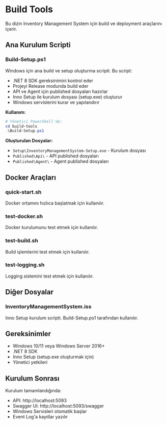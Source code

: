 # Build Tools

Bu dizin Inventory Management System için build ve deployment araçlarını içerir.

## Ana Kurulum Scripti

### Build-Setup.ps1
Windows için ana build ve setup oluşturma scripti. Bu script:
- .NET 8 SDK gereksinimini kontrol eder
- Projeyi Release modunda build eder
- API ve Agent için published dosyaları hazırlar
- Inno Setup ile kurulum dosyası (setup.exe) oluşturur
- Windows servislerini kurar ve yapılandırır

**Kullanım:**
```powershell
# Yönetici PowerShell'de:
cd build-tools
.\Build-Setup.ps1
```

**Oluşturulan Dosyalar:**
- `Setup\InventoryManagementSystem-Setup.exe` - Kurulum dosyası
- `Published\Api\` - API published dosyaları
- `Published\Agent\` - Agent published dosyaları

## Docker Araçları

### quick-start.sh
Docker ortamını hızlıca başlatmak için kullanılır.

### test-docker.sh
Docker kurulumunu test etmek için kullanılır.

### test-build.sh
Build işlemlerini test etmek için kullanılır.

### test-logging.sh
Logging sistemini test etmek için kullanılır.

## Diğer Dosyalar

### InventoryManagementSystem.iss
Inno Setup kurulum scripti. Build-Setup.ps1 tarafından kullanılır.

## Gereksinimler

- Windows 10/11 veya Windows Server 2016+
- .NET 8 SDK
- Inno Setup (setup.exe oluşturmak için)
- Yönetici yetkileri

## Kurulum Sonrası

Kurulum tamamlandığında:
- API: http://localhost:5093
- Swagger UI: http://localhost:5093/swagger
- Windows Servisleri otomatik başlar
- Event Log'a kayıtlar yazılır